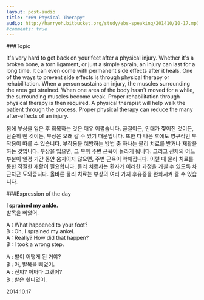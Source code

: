 ```yaml
---
layout: post-audio
title: "#69 Physical Therapy"
audio: http://harryoh.bitbucket.org/study/ebs-speaking/201410/10-17.mp3
#comments: true
---
```


###Topic

It's very hard to get back on your feet after a physical injury. Whether it's a broken bone, a torn ligament, or just a simple sprain, an injury can last for a long time. It can even come with permanent side effects after it heals. One of the ways to prevent side effects is through physical therapy or rehabilitation. When a person sustains an injury, the muscles surrounding the area get strained. When one area of the body hasn't moved for a while, the surrounding muscles become weak. Proper rehabilitation through physical therapy is then required. A physical therapist will help walk the patient through the process. Proper physical therapy can reduce the many after-effects of an injury.

몸에 부상을 입은 후 회복하는 것은 매우 어렵습니다. 골절이든, 인대가 찢어진 것이든, 단순히 삔 것이든, 부상은 오래 갈 수 있기 때문입니다. 또한 다 나은 후에도 영구적인 부작용이 따를 수 있습니다. 부작용을 예방하는 방법 중 하나는 물리 치료를 받거나 재활을 하는 것입니다. 부상을 입으면, 그 부위 주변 근육이 놀라게 됩니다. 그리고 신체의 어느 부분이 일정 기간 동안 움지이지 않으면, 주변 근육이 약해집니다. 이럴 때 물리 치료를 통한 적절한 재활이 필요합니다. 물리 치료사는 환자가 이러한 과정을 거칠 수 있도록 차근차근 도와줍니다. 올바른 물리 치료는 부상의 여러 가지 후유증을 완화시켜 줄 수 있습니다.

###Expression‍ of the day

**I sprained my ankle.**  
발목을 삐었어.

A :  What happened to your foot?  
B : Oh, I sprained my ankel.  
A : Really? How did that happen?  
B : I took a wrong step.  

A : 발이 어떻게 된 거야?  
B : 아, 발목을 삐었어.  
A : 진짜? 어쩌다 그랬어?  
B : 발은 헛디뎠어.  

2014.10.17